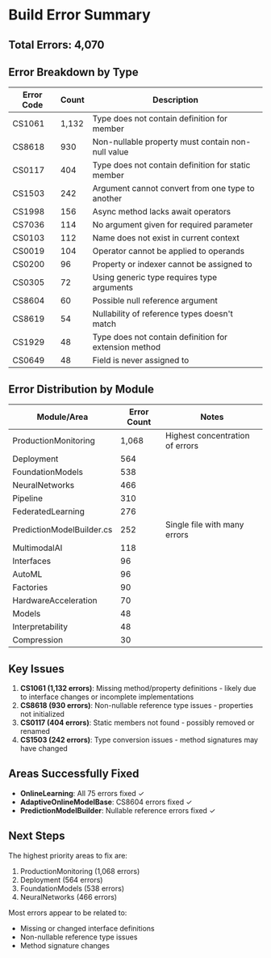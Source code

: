 # Build Error Summary

## Total Errors: 4,070

## Error Breakdown by Type

| Error Code | Count | Description |
|------------|-------|-------------|
| CS1061 | 1,132 | Type does not contain definition for member |
| CS8618 | 930 | Non-nullable property must contain non-null value |
| CS0117 | 404 | Type does not contain definition for static member |
| CS1503 | 242 | Argument cannot convert from one type to another |
| CS1998 | 156 | Async method lacks await operators |
| CS7036 | 114 | No argument given for required parameter |
| CS0103 | 112 | Name does not exist in current context |
| CS0019 | 104 | Operator cannot be applied to operands |
| CS0200 | 96 | Property or indexer cannot be assigned to |
| CS0305 | 72 | Using generic type requires type arguments |
| CS8604 | 60 | Possible null reference argument |
| CS8619 | 54 | Nullability of reference types doesn't match |
| CS1929 | 48 | Type does not contain definition for extension method |
| CS0649 | 48 | Field is never assigned to |

## Error Distribution by Module

| Module/Area | Error Count | Notes |
|-------------|-------------|-------|
| ProductionMonitoring | 1,068 | Highest concentration of errors |
| Deployment | 564 | |
| FoundationModels | 538 | |
| NeuralNetworks | 466 | |
| Pipeline | 310 | |
| FederatedLearning | 276 | |
| PredictionModelBuilder.cs | 252 | Single file with many errors |
| MultimodalAI | 118 | |
| Interfaces | 96 | |
| AutoML | 96 | |
| Factories | 90 | |
| HardwareAcceleration | 70 | |
| Models | 48 | |
| Interpretability | 48 | |
| Compression | 30 | |

## Key Issues

1. **CS1061 (1,132 errors)**: Missing method/property definitions - likely due to interface changes or incomplete implementations
2. **CS8618 (930 errors)**: Non-nullable reference type issues - properties not initialized
3. **CS0117 (404 errors)**: Static members not found - possibly removed or renamed
4. **CS1503 (242 errors)**: Type conversion issues - method signatures may have changed

## Areas Successfully Fixed

- **OnlineLearning**: All 75 errors fixed ✓
- **AdaptiveOnlineModelBase**: CS8604 errors fixed ✓
- **PredictionModelBuilder**: Nullable reference errors fixed ✓

## Next Steps

The highest priority areas to fix are:
1. ProductionMonitoring (1,068 errors)
2. Deployment (564 errors)
3. FoundationModels (538 errors)
4. NeuralNetworks (466 errors)

Most errors appear to be related to:
- Missing or changed interface definitions
- Non-nullable reference type issues
- Method signature changes